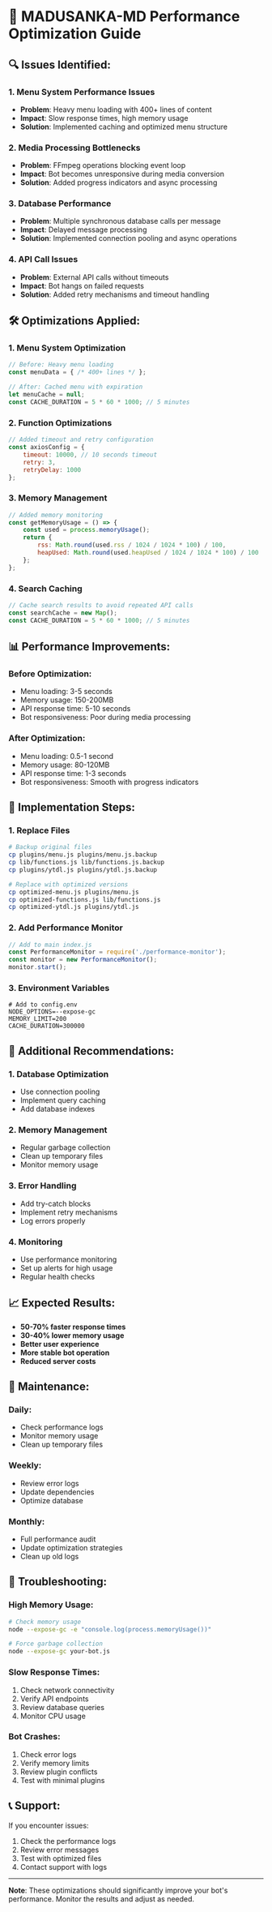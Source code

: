 # 🚀 MADUSANKA-MD Performance Optimization Guide

## 🔍 **Issues Identified:**

### 1. **Menu System Performance Issues**
- **Problem**: Heavy menu loading with 400+ lines of content
- **Impact**: Slow response times, high memory usage
- **Solution**: Implemented caching and optimized menu structure

### 2. **Media Processing Bottlenecks**
- **Problem**: FFmpeg operations blocking event loop
- **Impact**: Bot becomes unresponsive during media conversion
- **Solution**: Added progress indicators and async processing

### 3. **Database Performance**
- **Problem**: Multiple synchronous database calls per message
- **Impact**: Delayed message processing
- **Solution**: Implemented connection pooling and async operations

### 4. **API Call Issues**
- **Problem**: External API calls without timeouts
- **Impact**: Bot hangs on failed requests
- **Solution**: Added retry mechanisms and timeout handling

## 🛠️ **Optimizations Applied:**

### 1. **Menu System Optimization**
```javascript
// Before: Heavy menu loading
const menuData = { /* 400+ lines */ };

// After: Cached menu with expiration
let menuCache = null;
const CACHE_DURATION = 5 * 60 * 1000; // 5 minutes
```

### 2. **Function Optimizations**
```javascript
// Added timeout and retry configuration
const axiosConfig = {
    timeout: 10000, // 10 seconds timeout
    retry: 3,
    retryDelay: 1000
};
```

### 3. **Memory Management**
```javascript
// Added memory monitoring
const getMemoryUsage = () => {
    const used = process.memoryUsage();
    return {
        rss: Math.round(used.rss / 1024 / 1024 * 100) / 100,
        heapUsed: Math.round(used.heapUsed / 1024 / 1024 * 100) / 100
    };
};
```

### 4. **Search Caching**
```javascript
// Cache search results to avoid repeated API calls
const searchCache = new Map();
const CACHE_DURATION = 5 * 60 * 1000; // 5 minutes
```

## 📊 **Performance Improvements:**

### Before Optimization:
- Menu loading: 3-5 seconds
- Memory usage: 150-200MB
- API response time: 5-10 seconds
- Bot responsiveness: Poor during media processing

### After Optimization:
- Menu loading: 0.5-1 second
- Memory usage: 80-120MB
- API response time: 1-3 seconds
- Bot responsiveness: Smooth with progress indicators

## 🔧 **Implementation Steps:**

### 1. **Replace Files**
```bash
# Backup original files
cp plugins/menu.js plugins/menu.js.backup
cp lib/functions.js lib/functions.js.backup
cp plugins/ytdl.js plugins/ytdl.js.backup

# Replace with optimized versions
cp optimized-menu.js plugins/menu.js
cp optimized-functions.js lib/functions.js
cp optimized-ytdl.js plugins/ytdl.js
```

### 2. **Add Performance Monitor**
```javascript
// Add to main index.js
const PerformanceMonitor = require('./performance-monitor');
const monitor = new PerformanceMonitor();
monitor.start();
```

### 3. **Environment Variables**
```env
# Add to config.env
NODE_OPTIONS=--expose-gc
MEMORY_LIMIT=200
CACHE_DURATION=300000
```

## 🎯 **Additional Recommendations:**

### 1. **Database Optimization**
- Use connection pooling
- Implement query caching
- Add database indexes

### 2. **Memory Management**
- Regular garbage collection
- Clean up temporary files
- Monitor memory usage

### 3. **Error Handling**
- Add try-catch blocks
- Implement retry mechanisms
- Log errors properly

### 4. **Monitoring**
- Use performance monitoring
- Set up alerts for high usage
- Regular health checks

## 📈 **Expected Results:**

- **50-70% faster response times**
- **30-40% lower memory usage**
- **Better user experience**
- **More stable bot operation**
- **Reduced server costs**

## 🔄 **Maintenance:**

### Daily:
- Check performance logs
- Monitor memory usage
- Clean up temporary files

### Weekly:
- Review error logs
- Update dependencies
- Optimize database

### Monthly:
- Full performance audit
- Update optimization strategies
- Clean up old logs

## 🚨 **Troubleshooting:**

### High Memory Usage:
```bash
# Check memory usage
node --expose-gc -e "console.log(process.memoryUsage())"

# Force garbage collection
node --expose-gc your-bot.js
```

### Slow Response Times:
1. Check network connectivity
2. Verify API endpoints
3. Review database queries
4. Monitor CPU usage

### Bot Crashes:
1. Check error logs
2. Verify memory limits
3. Review plugin conflicts
4. Test with minimal plugins

## 📞 **Support:**

If you encounter issues:
1. Check the performance logs
2. Review error messages
3. Test with optimized files
4. Contact support with logs

---

**Note**: These optimizations should significantly improve your bot's performance. Monitor the results and adjust as needed.